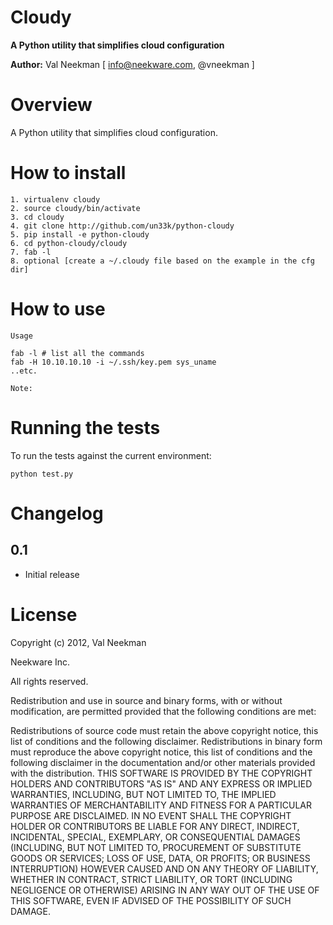Cloudy
====================

**A Python utility that simplifies cloud configuration**

**Author:** Val Neekman [ info@neekware.com, @vneekman ]

Overview
========

A Python utility that simplifies cloud configuration.

How to install
==================

    1. virtualenv cloudy
    2. source cloudy/bin/activate
    3. cd cloudy
    4. git clone http://github.com/un33k/python-cloudy
    5. pip install -e python-cloudy
    6. cd python-cloudy/cloudy
    7. fab -l
    8. optional [create a ~/.cloudy file based on the example in the cfg dir]

How to use
=================

``Usage``

    fab -l # list all the commands
    fab -H 10.10.10.10 -i ~/.ssh/key.pem sys_uname
    ..etc.
    
``Note:``

Running the tests
=================

To run the tests against the current environment:

    python test.py

Changelog
=========

0.1
-----

* Initial release


License
=======

Copyright (c) 2012, Val Neekman

Neekware Inc.

All rights reserved.

Redistribution and use in source and binary forms, with or without 
modification, are permitted provided that the following conditions are met:

Redistributions of source code must retain the above copyright notice, this 
list of conditions and the following disclaimer.
Redistributions in binary form must reproduce the above copyright notice, this 
list of conditions and the following disclaimer in the documentation and/or 
other materials provided with the distribution.
THIS SOFTWARE IS PROVIDED BY THE COPYRIGHT HOLDERS AND CONTRIBUTORS "AS IS" AND 
ANY EXPRESS OR IMPLIED WARRANTIES, INCLUDING, BUT NOT LIMITED TO, THE IMPLIED 
WARRANTIES OF MERCHANTABILITY AND FITNESS FOR A PARTICULAR PURPOSE ARE 
DISCLAIMED. IN NO EVENT SHALL THE COPYRIGHT HOLDER OR CONTRIBUTORS BE LIABLE 
FOR ANY DIRECT, INDIRECT, INCIDENTAL, SPECIAL, EXEMPLARY, OR CONSEQUENTIAL 
DAMAGES (INCLUDING, BUT NOT LIMITED TO, PROCUREMENT OF SUBSTITUTE GOODS OR 
SERVICES; LOSS OF USE, DATA, OR PROFITS; OR BUSINESS INTERRUPTION) HOWEVER 
CAUSED AND ON ANY THEORY OF LIABILITY, WHETHER IN CONTRACT, STRICT LIABILITY, 
OR TORT (INCLUDING NEGLIGENCE OR OTHERWISE) ARISING IN ANY WAY OUT OF THE USE 
OF THIS SOFTWARE, EVEN IF ADVISED OF THE POSSIBILITY OF SUCH DAMAGE.



